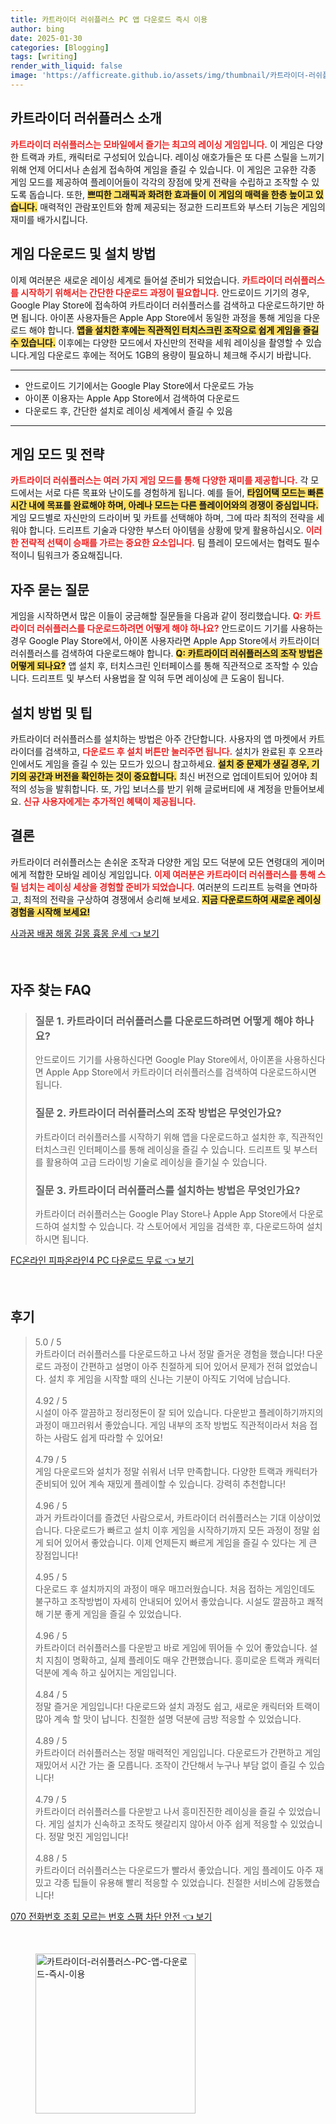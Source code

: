 ```yaml
---
title: 카트라이더 러쉬플러스 PC 앱 다운로드 즉시 이용
author: bing
date: 2025-01-30
categories: [Blogging]
tags: [writing]
render_with_liquid: false
image: 'https://afficreate.github.io/assets/img/thumbnail/카트라이더-러쉬플러스-PC-앱-다운로드-즉시-이용.webp'
---
```



<h2 id='카트라이더_러쉬플러스_소개'>카트라이더 러쉬플러스 소개</h2>

<p><b><span style="color: #ee2323;">카트라이더 러쉬플러스는 모바일에서 즐기는 최고의 레이싱 게임입니다.</span></b> 이 게임은 다양한 트랙과 카트, 캐릭터로 구성되어 있습니다. 레이싱 애호가들은 또 다른 스릴을 느끼기 위해 언제 어디서나 손쉽게 접속하여 게임을 즐길 수 있습니다. 이 게임은 고유한 각종 게임 모드를 제공하여 플레이어들이 각각의 장점에 맞게 전략을 수립하고 조작할 수 있도록 돕습니다. 또한, <b><span style="background-color: #ffe066;">쁘띠한 그래픽과 화려한 효과들이 이 게임의 매력을 한층 높이고 있습니다.</span></b> 매력적인 관람포인트와 함께 제공되는 정교한 드리프트와 부스터 기능은 게임의 재미를 배가시킵니다.</p>

<h2 id='게임_다운로드_및_설치'>게임 다운로드 및 설치 방법</h2>

<p>이제 여러분은 새로운 레이싱 세계로 들어설 준비가 되었습니다. <b><span style="color: #ee2323;">카트라이더 러쉬플러스를 시작하기 위해서는 간단한 다운로드 과정이 필요합니다.</span></b> 안드로이드 기기의 경우, Google Play Store에 접속하여 카트라이더 러쉬플러스를 검색하고 다운로드하기만 하면 됩니다. 아이폰 사용자들은 Apple App Store에서 동일한 과정을 통해 게임을 다운로드 해야 합니다. <b><span style="background-color: #ffe066;">앱을 설치한 후에는 직관적인 터치스크린 조작으로 쉽게 게임을 즐길 수 있습니다.</span></b> 이후에는 다양한 모드에서 자신만의 전략을 세워 레이싱을 촬영할 수 있습니다.게임 다운로드 후에는 적어도 1GB의 용량이 필요하니 체크해 주시기 바랍니다.</p>

<hr />

<ul>
    <li>안드로이드 기기에서는 Google Play Store에서 다운로드 가능</li>
    <li>아이폰 이용자는 Apple App Store에서 검색하여 다운로드</li>
    <li>다운로드 후, 간단한 설치로 레이싱 세계에서 즐길 수 있음</li>
</ul>

<hr />

<h2 id='게임_모드_및_전략'>게임 모드 및 전략</h2>

<p><b><span style="color: #ee2323;">카트라이더 러쉬플러스는 여러 가지 게임 모드를 통해 다양한 재미를 제공합니다.</span></b> 각 모드에서는 서로 다른 목표와 난이도를 경험하게 됩니다. 예를 들어, <b><span style="background-color: #ffe066;">타임어택 모드는 빠른 시간 내에 목표를 완료해야 하며, 아레나 모드는 다른 플레이어와의 경쟁이 중심입니다.</span></b> 게임 모드별로 자신만의 드라이버 및 카트를 선택해야 하며, 그에 따라 최적의 전략을 세워야 합니다. 드리프트 기술과 다양한 부스터 아이템을 상황에 맞게 활용하십시오. <b><span style="color: #ee2323;">이러한 전략적 선택이 승패를 가르는 중요한 요소입니다.</span></b> 팀 플레이 모드에서는 협력도 필수적이니 팀워크가 중요해집니다.</p>

<h2 id='자주_묻는_질문'>자주 묻는 질문</h2>

<p>게임을 시작하면서 많은 이들이 궁금해할 질문들을 다음과 같이 정리했습니다. <b><span style="color: #ee2323;">Q: 카트라이더 러쉬플러스를 다운로드하려면 어떻게 해야 하나요?</span></b> 안드로이드 기기를 사용하는 경우 Google Play Store에서, 아이폰 사용자라면 Apple App Store에서 카트라이더 러쉬플러스를 검색하여 다운로드해야 합니다. <b><span style="background-color: #ffe066;">Q: 카트라이더 러쉬플러스의 조작 방법은 어떻게 되나요?</span></b> 앱 설치 후, 터치스크린 인터페이스를 통해 직관적으로 조작할 수 있습니다. 드리프트 및 부스터 사용법을 잘 익혀 두면 레이싱에 큰 도움이 됩니다.</p>

<h2 id='설치_방법_및_팁'>설치 방법 및 팁</h2>

<p>카트라이더 러쉬플러스를 설치하는 방법은 아주 간단합니다. 사용자의 앱 마켓에서 카트라이더를 검색하고, <b><span style="color: #ee2323;">다운로드 후 설치 버튼만 눌러주면 됩니다.</span></b> 설치가 완료된 후 오프라인에서도 게임을 즐길 수 있는 모드가 있으니 참고하세요. <b><span style="background-color: #ffe066;">설치 중 문제가 생길 경우, 기기의 공간과 버전을 확인하는 것이 중요합니다.</span></b> 최신 버전으로 업데이트되어 있어야 최적의 성능을 발휘합니다. 또, 가입 보너스를 받기 위해 글로버티에 새 계정을 만들어보세요. <b><span style="color: #ee2323;">신규 사용자에게는 추가적인 혜택이 제공됩니다.</span></b></p>

<h2 id='결론'>결론</h2>

<p>카트라이더 러쉬플러스는 손쉬운 조작과 다양한 게임 모드 덕분에 모든 연령대의 게이머에게 적합한 모바일 레이싱 게임입니다. <b><span style="color: #ee2323;">이제 여러분은 카트라이더 러쉬플러스를 통해 스릴 넘치는 레이싱 세상을 경험할 준비가 되었습니다.</span></b> 여러분의 드리프트 능력을 연마하고, 최적의 전략을 구상하여 경쟁에서 승리해 보세요. <b><span style="background-color: #ffe066;">지금 다운로드하여 새로운 레이싱 경험을 시작해 보세요!</span></b></p>


<p><a class="click-button" title="사과꿈 배꿈 해몽 길몽 흉몽 운세" href="https://afficreate.github.io/posts/%EC%82%AC%EA%B3%BC%EA%BF%88-%EB%B0%B0%EA%BF%88-%ED%95%B4%EB%AA%BD-%EA%B8%B8%EB%AA%BD-%ED%9D%89%EB%AA%BD-%EC%9A%B4%EC%84%B8/" rel="dofollow">사과꿈 배꿈 해몽 길몽 흉몽 운세 👈 보기</a></p><br>
<h2 id='자주_찾는_FAQ'>자주 찾는 FAQ</h2>
<div itemscope="" itemtype="https://schema.org/FAQPage"> 
<blockquote> 
<div itemscope="" itemprop="mainEntity" itemtype="https://schema.org/Question"> 
<h3 itemprop="name">질문 1. 카트라이더 러쉬플러스를 다운로드하려면 어떻게 해야 하나요?</h3> 
<div itemscope="" itemprop="acceptedAnswer" itemtype="https://schema.org/Answer"> 
<span itemprop="text"> 
<p>안드로이드 기기를 사용하신다면 Google Play Store에서, 아이폰을 사용하신다면 Apple App Store에서 카트라이더 러쉬플러스를 검색하여 다운로드하시면 됩니다.</p> 
</span> 
</div> 
</div> 
<div itemscope="" itemprop="mainEntity" itemtype="https://schema.org/Question"> 
<h3 itemprop="name">질문 2. 카트라이더 러쉬플러스의 조작 방법은 무엇인가요?</h3> 
<div itemscope="" itemprop="acceptedAnswer" itemtype="https://schema.org/Answer"> 
<span itemprop="text"> 
<p>카트라이더 러쉬플러스를 시작하기 위해 앱을 다운로드하고 설치한 후, 직관적인 터치스크린 인터페이스를 통해 레이싱을 즐길 수 있습니다. 드리프트 및 부스터를 활용하여 고급 드라이빙 기술로 레이싱을 즐기실 수 있습니다.</p> 
</span> 
</div> 
</div> 
<div itemscope="" itemprop="mainEntity" itemtype="https://schema.org/Question"> 
<h3 itemprop="name">질문 3. 카트라이더 러쉬플러스를 설치하는 방법은 무엇인가요?</h3> 
<div itemscope="" itemprop="acceptedAnswer" itemtype="https://schema.org/Answer"> 
<span itemprop="text"> 
<p>카트라이더 러쉬플러스는 Google Play Store나 Apple App Store에서 다운로드하여 설치할 수 있습니다. 각 스토어에서 게임을 검색한 후, 다운로드하여 설치하시면 됩니다.</p> 
</span> 
</div> 
</div> 
</blockquote> 
</div>
<p><a class="click-button" title="FC온라인 피파온라인4 PC 다운로드 무료" href="https://afficreate.github.io/posts/FC%EC%98%A8%EB%9D%BC%EC%9D%B8-%ED%94%BC%ED%8C%8C%EC%98%A8%EB%9D%BC%EC%9D%B84-PC-%EB%8B%A4%EC%9A%B4%EB%A1%9C%EB%93%9C-%EB%AC%B4%EB%A3%8C/" rel="dofollow">FC온라인 피파온라인4 PC 다운로드 무료 👈 보기</a></p><br>
<h2 id='후기'>후기</h2>
<div itemscope itemtype="https://schema.org/Product">
  <blockquote>
  <div itemprop="review" itemscope itemtype="https://schema.org/Review">
      <div itemprop="reviewRating" itemscope itemtype="https://schema.org/Rating"> <span itemprop="ratingValue">5.0</span> / <span itemprop="bestRating">5</span> </div>
      <span itemprop="reviewBody">카트라이더 러쉬플러스를 다운로드하고 나서 정말 즐거운 경험을 했습니다! 다운로드 과정이 간편하고 설명이 아주 친절하게 되어 있어서 문제가 전혀 없었습니다. 설치 후 게임을 시작할 때의 신나는 기분이 아직도 기억에 남습니다.</span>
  </div>
  <br>
  <div itemprop="review" itemscope itemtype="https://schema.org/Review">
      <div itemprop="reviewRating" itemscope itemtype="https://schema.org/Rating"> <span itemprop="ratingValue">4.92</span> / <span itemprop="bestRating">5</span> </div>
      <span itemprop="reviewBody">시설이 아주 깔끔하고 정리정돈이 잘 되어 있습니다. 다운받고 플레이하기까지의 과정이 매끄러워서 좋았습니다. 게임 내부의 조작 방법도 직관적이라서 처음 접하는 사람도 쉽게 따라할 수 있어요!</span>
  </div>
  <br>
  <div itemprop="review" itemscope itemtype="https://schema.org/Review">
      <div itemprop="reviewRating" itemscope itemtype="https://schema.org/Rating"> <span itemprop="ratingValue">4.79</span> / <span itemprop="bestRating">5</span> </div>
      <span itemprop="reviewBody">게임 다운로드와 설치가 정말 쉬워서 너무 만족합니다. 다양한 트랙과 캐릭터가 준비되어 있어 계속 재밌게 플레이할 수 있습니다. 강력히 추천합니다!</span>
  </div>
  <br>
  <div itemprop="review" itemscope itemtype="https://schema.org/Review">
      <div itemprop="reviewRating" itemscope itemtype="https://schema.org/Rating"> <span itemprop="ratingValue">4.96</span> / <span itemprop="bestRating">5</span> </div>
      <span itemprop="reviewBody">과거 카트라이더를 즐겼던 사람으로서, 카트라이더 러쉬플러스는 기대 이상이었습니다. 다운로드가 빠르고 설치 이후 게임을 시작하기까지 모든 과정이 정말 쉽게 되어 있어서 좋았습니다. 이제 언제든지 빠르게 게임을 즐길 수 있다는 게 큰 장점입니다!</span>
  </div>
  <br>
  <div itemprop="review" itemscope itemtype="https://schema.org/Review">
      <div itemprop="reviewRating" itemscope itemtype="https://schema.org/Rating"> <span itemprop="ratingValue">4.95</span> / <span itemprop="bestRating">5</span> </div>
      <span itemprop="reviewBody">다운로드 후 설치까지의 과정이 매우 매끄러웠습니다. 처음 접하는 게임인데도 불구하고 조작방법이 자세히 안내되어 있어서 좋았습니다. 시설도 깔끔하고 쾌적해 기분 좋게 게임을 즐길 수 있었습니다.</span>
  </div>
  <br>
  <div itemprop="review" itemscope itemtype="https://schema.org/Review">
      <div itemprop="reviewRating" itemscope itemtype="https://schema.org/Rating"> <span itemprop="ratingValue">4.96</span> / <span itemprop="bestRating">5</span> </div>
      <span itemprop="reviewBody">카트라이더 러쉬플러스를 다운받고 바로 게임에 뛰어들 수 있어 좋았습니다. 설치 지침이 명확하고, 실제 플레이도 매우 간편했습니다. 흥미로운 트랙과 캐릭터 덕분에 계속 하고 싶어지는 게임입니다.</span>
  </div>
  <br>
  <div itemprop="review" itemscope itemtype="https://schema.org/Review">
      <div itemprop="reviewRating" itemscope itemtype="https://schema.org/Rating"> <span itemprop="ratingValue">4.84</span> / <span itemprop="bestRating">5</span> </div>
      <span itemprop="reviewBody">정말 즐거운 게임입니다! 다운로드와 설치 과정도 쉽고, 새로운 캐릭터와 트랙이 많아 계속 할 맛이 납니다. 친절한 설명 덕분에 금방 적응할 수 있었습니다.</span>
  </div>
  <br>
  <div itemprop="review" itemscope itemtype="https://schema.org/Review">
      <div itemprop="reviewRating" itemscope itemtype="https://schema.org/Rating"> <span itemprop="ratingValue">4.89</span> / <span itemprop="bestRating">5</span> </div>
      <span itemprop="reviewBody">카트라이더 러쉬플러스는 정말 매력적인 게임입니다. 다운로드가 간편하고 게임 재밌어서 시간 가는 줄 모릅니다. 조작이 간단해서 누구나 부담 없이 즐길 수 있습니다!</span>
  </div>
  <br>
  <div itemprop="review" itemscope itemtype="https://schema.org/Review">
      <div itemprop="reviewRating" itemscope itemtype="https://schema.org/Rating"> <span itemprop="ratingValue">4.79</span> / <span itemprop="bestRating">5</span> </div>
      <span itemprop="reviewBody">카트라이더 러쉬플러스를 다운받고 나서 흥미진진한 레이싱을 즐길 수 있었습니다. 게임 설치가 신속하고 조작도 헷갈리지 않아서 아주 쉽게 적응할 수 있었습니다. 정말 멋진 게임입니다!</span>
  </div>
  <br>
  <div itemprop="review" itemscope itemtype="https://schema.org/Review">
      <div itemprop="reviewRating" itemscope itemtype="https://schema.org/Rating"> <span itemprop="ratingValue">4.88</span> / <span itemprop="bestRating">5</span> </div>
      <span itemprop="reviewBody">카트라이더 러쉬플러스는 다운로드가 빨라서 좋았습니다. 게임 플레이도 아주 재밌고 각종 팁들이 유용해 빨리 적응할 수 있었습니다. 친절한 서비스에 감동했습니다!</span>
  </div>
  </blockquote>
</div>
<p><a class="click-button" title="070 전화번호 조회 모르는 번호 스팸 차단 안전" href="https://afficreate.github.io/posts/070-%EC%A0%84%ED%99%94%EB%B2%88%ED%98%B8-%EC%A1%B0%ED%9A%8C-%EB%AA%A8%EB%A5%B4%EB%8A%94-%EB%B2%88%ED%98%B8-%EC%8A%A4%ED%8C%B8-%EC%B0%A8%EB%8B%A8-%EC%95%88%EC%A0%84/" rel="dofollow">070 전화번호 조회 모르는 번호 스팸 차단 안전 👈 보기</a></p><br>
<figure class="image"><img src="https://afficreate.github.io/assets/img/thumbnail/카트라이더-러쉬플러스-PC-앱-다운로드-즉시-이용.webp" alt="카트라이더-러쉬플러스-PC-앱-다운로드-즉시-이용" width="256" height="256"></figure>